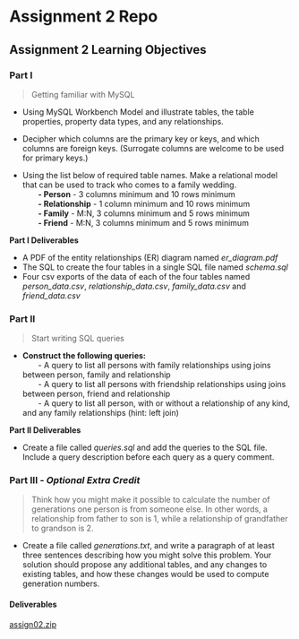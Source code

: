 # Assignment 2 Repo

## Assignment 2 Learning Objectives

### Part I
> Getting familiar with MySQL

- Using MySQL Workbench Model and illustrate tables, the table properties, property data types, and any relationships.
- Decipher which columns are the primary key or keys, and which columns are foreign keys. (Surrogate columns are welcome to be used for primary keys.)

- Using the list below of required table names. Make a relational model that can be used to track who comes to a family wedding.  
&nbsp;&nbsp;&nbsp;&nbsp;&nbsp;&nbsp;  **- Person** - 3 columns minimum and 10 rows minimum  
&nbsp;&nbsp;&nbsp;&nbsp;&nbsp;&nbsp;  **- Relationship** - 1 column minimum and 10 rows minimum  
&nbsp;&nbsp;&nbsp;&nbsp;&nbsp;&nbsp;  **- Family** - M:N, 3 columns minimum and 5 rows minimum  
&nbsp;&nbsp;&nbsp;&nbsp;&nbsp;&nbsp;  **- Friend** - M:N, 3 columns minimum and 5 rows minimum  

**Part I Deliverables**
- A PDF of the entity relationships (ER) diagram named *er_diagram.pdf*
- The SQL to create the four tables in a single SQL file named *schema.sql*
- Four csv exports of the data of each of the four tables named *person_data.csv*, *relationship_data.csv*, *family_data.csv* and *friend_data.csv*


### Part II
> Start writing SQL queries

- **Construct the following queries:**  
&nbsp;&nbsp;&nbsp;&nbsp;&nbsp;&nbsp; - A query to list all persons with family relationships using joins between person, family and relationship  
&nbsp;&nbsp;&nbsp;&nbsp;&nbsp;&nbsp; - A query to list all persons with friendship relationships using joins between person, friend and relationship  
&nbsp;&nbsp;&nbsp;&nbsp;&nbsp;&nbsp; - A query to list all person, with or without a relationship of any kind, and any family relationships (hint: left join)  

**Part II Deliverables**
- Create a file called *queries.sql* and add the queries to the SQL file. Include a query description before each query as a query comment.


### Part III - *Optional Extra Credit*
> Think how you might make it possible to calculate the number of generations one person is from someone else. In other words, a relationship from father to son is 1, while a relationship of grandfather to grandson is 2.

- Create a file called *generations.txt*, and write a paragraph of at least three sentences describing how you might solve this problem. Your solution should propose any additional tables, and any changes to existing tables, and how these changes would be used to compute generation numbers.

#### Deliverables
[assign02.zip](https://github.com/rweston233/Assignment-2/blob/main/assign02.zip)
